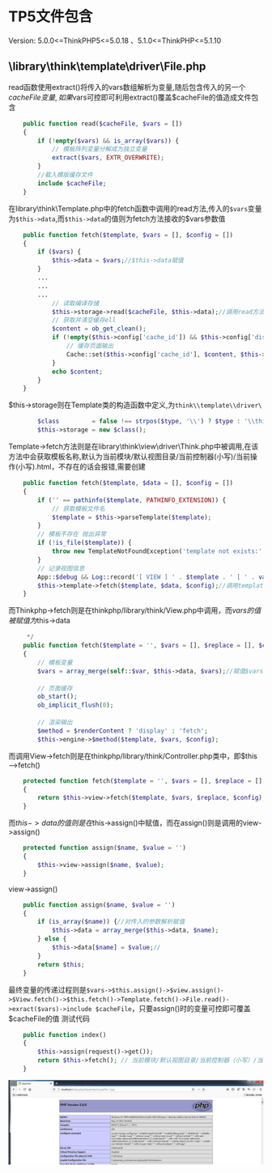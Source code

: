 # TP5文件包含
Version: 5.0.0<=ThinkPHP5<=5.0.18 、5.1.0<=ThinkPHP<=5.1.10  
## \library\think\template\driver\File.php
read函数使用extract()将传入的vars数组解析为变量,随后包含传入的另一个$cacheFile变量,如果$vars可控即可利用extract()覆盖$cacheFile的值造成文件包含  
```php
    public function read($cacheFile, $vars = [])
    {
        if (!empty($vars) && is_array($vars)) {
            // 模板阵列变量分解成为独立变量
            extract($vars, EXTR_OVERWRITE);
        }
        //载入模版缓存文件
        include $cacheFile;
    }
```
在library\think\Template.php中的fetch函数中调用的read方法,传入的`$vars`变量为`$this->data`,而`$this->data`的值则为fetch方法接收的$vars参数值
```php
    public function fetch($template, $vars = [], $config = [])
    {
        if ($vars) {
            $this->data = $vars;//$this->data赋值
        }
        ...
        ...
        ...
            // 读取编译存储
            $this->storage->read($cacheFile, $this->data);//调用read方法
            // 获取并清空缓存ell
            $content = ob_get_clean();
            if (!empty($this->config['cache_id']) && $this->config['display_cache']) {
                // 缓存页面输出
                Cache::set($this->config['cache_id'], $content, $this->config['cache_time']);
            }
            echo $content;
        }
    }
```
$this->storage则在Template类的构造函数中定义,为`think\\template\\driver\`
```php
        $class         = false !== strpos($type, '\\') ? $type : '\\think\\template\\driver\\' . ucwords($type);
        $this->storage = new $class();
```
Template->fetch方法则是在library\think\view\driver\Think.php中被调用,在该方法中会获取模板名称,默认为当前模块/默认视图目录/当前控制器(小写)/当前操作(小写).html，不存在的话会报错,需要创建 
```php
    public function fetch($template, $data = [], $config = [])
    {
        if ('' == pathinfo($template, PATHINFO_EXTENSION)) {
            // 获取模板文件名
            $template = $this->parseTemplate($template);
        }
        // 模板不存在 抛出异常
        if (!is_file($template)) {
            throw new TemplateNotFoundException('template not exists:' . $template, $template);
        }
        // 记录视图信息
        App::$debug && Log::record('[ VIEW ] ' . $template . ' [ ' . var_export(array_keys($data), true) . ' ]', 'info');
        $this->template->fetch($template, $data, $config);//调用template->fetch
    }
```
而Thinkphp->fetch则是在thinkphp/library/think/View.php中调用，而$vars的值被赋值为$this->data
```php
     */
    public function fetch($template = '', $vars = [], $replace = [], $config = [], $renderContent = false)
    {
        // 模板变量
        $vars = array_merge(self::$var, $this->data, $vars);//赋值$vars

        // 页面缓存
        ob_start();
        ob_implicit_flush(0);

        // 渲染输出
        $method = $renderContent ? 'display' : 'fetch';
        $this->engine->$method($template, $vars, $config);
```
而调用View->fetch则是在thinkphp/library/think/Controller.php类中，即$this—>fetch()
```php
    protected function fetch($template = '', $vars = [], $replace = [], $config = [])
    {
        return $this->view->fetch($template, $vars, $replace, $config);
    }
```
而$this->data的值则是在$this->assign()中赋值，而在assign()则是调用的view->assign()
```php
    protected function assign($name, $value = '')
    {
        $this->view->assign($name, $value);
    }

```
view->assign()
```php
    public function assign($name, $value = '')
    {
        if (is_array($name)) {//对传入的参数解析赋值
            $this->data = array_merge($this->data, $name);
        } else {
            $this->data[$name] = $value;//
        }
        return $this;
    }

```
最终变量的传递过程则是`$vars->$this.assign()->$view.assign()->$View.fetch()->$this.fetch()->Template.fetch()->File.read()->exract($vars)->include $cacheFile`，只要assign()时的变量可控即可覆盖$cacheFile的值
测试代码
```php
    public function index()
    {
        $this->assign(request()->get());
        return $this->fetch(); // 当前模块/默认视图目录/当前控制器（小写）/当前操作（小写）.html
    }
```  
![](tp5_1.jpg)